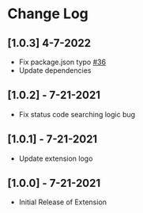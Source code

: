 # Change Log

## [1.0.3] 4-7-2022

-   Fix package.json typo [#36](https://github.com/Beatzoid/vscode-http-status-codes/pull/36)
-   Update dependencies

## [1.0.2] - 7-21-2021

-   Fix status code searching logic bug

## [1.0.1] - 7-21-2021

-   Update extension logo

## [1.0.0] - 7-21-2021

-   Initial Release of Extension
